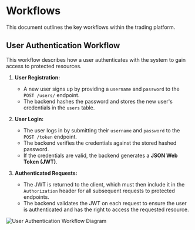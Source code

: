 # Workflows

This document outlines the key workflows within the trading platform.

## User Authentication Workflow

This workflow describes how a user authenticates with the system to gain access to protected resources.

1.  **User Registration:**
    -   A new user signs up by providing a `username` and `password` to the `POST /users/` endpoint.
    -   The backend hashes the password and stores the new user's credentials in the `users` table.

2.  **User Login:**
    -   The user logs in by submitting their `username` and `password` to the `POST /token` endpoint.
    -   The backend verifies the credentials against the stored hashed password.
    -   If the credentials are valid, the backend generates a **JSON Web Token (JWT)**.

3.  **Authenticated Requests:**
    -   The JWT is returned to the client, which must then include it in the `Authorization` header for all subsequent requests to protected endpoints.
    -   The backend validates the JWT on each request to ensure the user is authenticated and has the right to access the requested resource.

![User Authentication Workflow Diagram](https://i.imgur.com/example.png) <!-- Placeholder for a diagram -->
